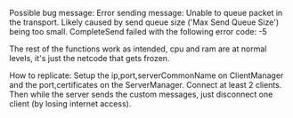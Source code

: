 Possible bug message:
Error sending message: Unable to queue packet in the transport. Likely caused by send queue size ('Max Send Queue Size') being too small.
CompleteSend failed with the following error code: -5

The rest of the functions work as intended, cpu and ram are at normal levels, it's just the netcode that gets frozen.

How to replicate:
Setup the ip,port,serverCommonName on ClientManager and the port,certificates on the ServerManager. Connect at least 2 clients. Then while the server sends the custom messages, just disconnect one client (by losing internet access).
